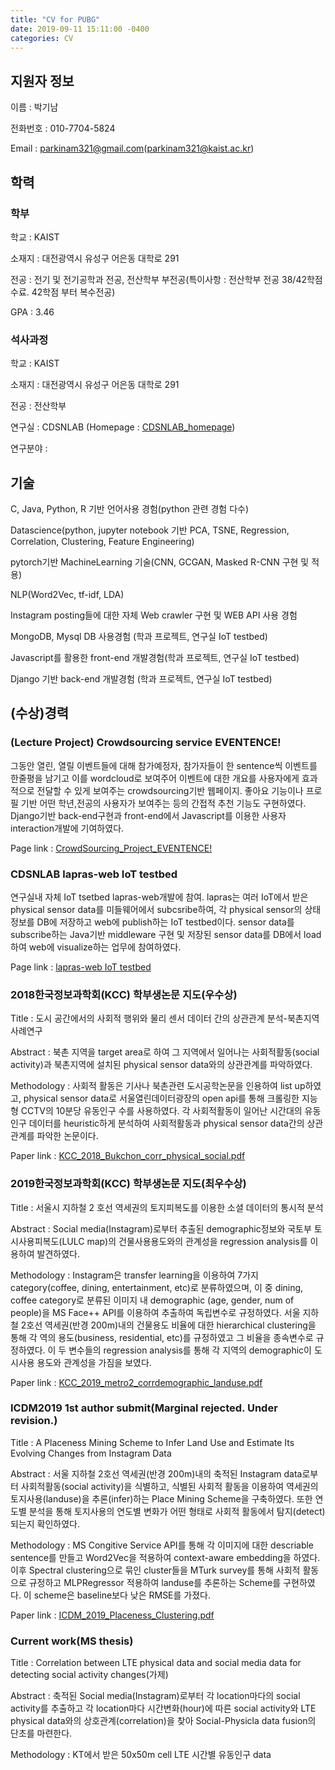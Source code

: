 ```yaml
---
title: "CV for PUBG"
date: 2019-09-11 15:11:00 -0400
categories: CV
---
```


## 지원자 정보

이름 : 박기남

전화번호 : 010-7704-5824

Email : parkinam321@gmail.com(parkinam321@kaist.ac.kr)

## 학력

### 학부

학교 : KAIST

소재지 : 대전광역시 유성구 어은동 대학로 291

전공 : 전기 및 전기공학과 전공, 전산학부 부전공(특이사항 : 전산학부 전공 38/42학점 수료. 42학점 부터 복수전공)

GPA : 3.46

### 석사과정

학교 : KAIST

소재지 : 대전광역시 유성구 어은동 대학로 291

전공 : 전산학부 

연구실 : CDSNLAB (Homepage : <a href="http://cds.kaist.ac.kr/" target="_blank">CDSNLAB_homepage</a>)

연구분야 : 

## 기술

C, Java, Python, R 기반 언어사용 경험(python 관련 경험 다수)

Datascience(python, jupyter notebook 기반 PCA, TSNE, Regression, Correlation, Clustering, Feature Engineering)

pytorch기반 MachineLearning 기술(CNN, GCGAN, Masked R-CNN 구현 및 적용)

NLP(Word2Vec, tf-idf, LDA)

Instagram posting들에 대한 자체 Web crawler 구현 및 WEB API 사용 경험

MongoDB, Mysql DB 사용경험 (학과 프로젝트, 연구실 IoT testbed)

Javascript를 활용한 front-end 개발경험(학과 프로젝트, 연구실 IoT testbed)

Django 기반 back-end 개발경험 (학과 프로젝트, 연구실 IoT testbed)

## (수상)경력

### (Lecture Project) Crowdsourcing service EVENTENCE!

그동안 열린, 열릴 이벤트들에 대해 참가예정자, 참가자들이 한 sentence씩 이벤트를 한줄평을 남기고 이를 wordcloud로 보여주어 이벤트에 대한 개요를 
사용자에게 효과적으로 전달할 수 있게 보여주는 crowdsourcing기반 웹페이지. 좋아요 기능이나 프로필 기반 어떤 학년,전공의 사용자가 보여주는 등의 간접적 추천 기능도 구현하였다. Django기반 back-end구현과 front-end에서 Javascript를 이용한 사용자 interaction개발에 기여하였다.

Page link : <a href="http://kinamsalad.pythonanywhere.com/" target="_blank">CrowdSourcing_Project_EVENTENCE!</a>

### CDSNLAB lapras-web IoT testbed

연구실내 자체 IoT tsetbed lapras-web개발에 참여. lapras는 여러 IoT에서 받은 physical sensor data를 미들웨어에서 subcsribe하여, 각 physical sensor의 상태정보를 DB에 저장하고 web에 publish하는 IoT testbed이다. sensor data를 subscribe하는 Java기반 middleware 구현 및 저장된 sensor data를 DB에서 load하여 web에 visualize하는 업무에 참여하였다.

Page link : <a href="http://lapras.kaist.ac.kr" target="_blank">lapras-web IoT testbed</a>

### 2018한국정보과학회(KCC) 학부생논문 지도(우수상)

Title : 도시 공간에서의 사회적 행위와 물리 센서 데이터 간의 상관관계 분석-북촌지역 사례연구

Abstract : 북촌 지역을 target area로 하여 그 지역에서 일어나는 사회적활동(social activity)과 북촌지역에 설치된 physical sensor data와의 상관관계를 파악하였다. 

Methodology : 사회적 활동은 기사나 북촌관련 도시공학논문을 인용하여 list up하였고, physical sensor data로 서울열린데이터광장의 open api를 통해 크롤링한 지능형 CCTV의 10분당 유동인구 수를 사용하였다. 각 사회적활동이 일어난 시간대의 유동인구 데이터를 heuristic하게 분석하여 사회적활동과 physical sensor data간의 상관관계를 파악한 논문이다.

Paper link : <a href="../../pdf_folder/2018KCC.pdf" target="_blank">KCC_2018_Bukchon_corr_physical_social.pdf</a>

### 2019한국정보과학회(KCC) 학부생논문 지도(최우수상)

Title : 서울시 지하철 2 호선 역세권의 토지피복도를 이용한 소셜 데이터의 통시적 분석

Abstract : Social media(Instagram)로부터 추출된 demographic정보와 국토부 토시사용피복도(LULC map)의 건물사용용도와의 관계성을 regression analysis를 이용하여 발견하였다. 

Methodology : Instagram은 transfer learning을 이용하여 7가지 category(coffee, dining, entertainment, etc)로 분류하였으며, 이 중 dining, coffee category로 분류된 이미지 내 demographic (age, gender, num of people)을 MS Face++ API를 이용하여 추출하여 독립변수로 규정하였다. 서울 지하철 2호선 역세권(반경 200m)내의 건물용도 비율에 대한 hierarchical clustering을 통해 각 역의 용도(business, residential, etc)를 규정하였고 그 비율을 종속변수로 규정하였다. 이 두 변수들의 regression analysis를 통해 각 지역의 demographic이 도시사용 용도와 관계성을 가짐을 보였다. 

Paper link : <a href="../../pdf_folder/2019KCC.pdf" target="_blank">KCC_2019_metro2_corrdemographic_landuse.pdf</a>

### ICDM2019 1st author submit(Marginal rejected. Under revision.)

Title : A Placeness Mining Scheme to Infer Land Use and Estimate Its Evolving Changes from Instagram Data

Abstract : 서울 지하철 2호선 역세권(반경 200m)내의 축적된 Instagram data로부터 사회적활동(social activity)을 식별하고, 식별된 사회적 활동을 이용하여 역세권의 토지사용(landuse)을 추론(infer)하는 Place Mining Scheme을 구축하였다. 또한 연도별 분석을 통해  토지사용의 연도별 변화가 어떤 형태로 사회적 활동에서 탐지(detect)되는지 확인하였다. 

Methodology : MS Congitive Service API를 통해 각 이미지에 대한 descriable sentence를 만들고 Word2Vec을 적용하여 context-aware embedding을 하였다. 이후 Spectral clustering으로 묶인 cluster들을 MTurk survey를 통해 사회적 활동으로 규정하고 MLPRegressor 적용하여 landuse를 추론하는 Scheme를 구현하였다. 이 scheme은 baseline보다 낮은 RMSE를 가졌다. 

Paper link : <a href="../../pdf_folder/2019ICDM.pdf" target="_blank">ICDM_2019_Placeness_Clustering.pdf</a>

### Current work(MS thesis)

Title : Correlation between LTE physical data and social media data for detecting social activity changes(가제)

Abstract : 축적된 Social media(Instagram)로부터 각 location마다의 social activity를 추출하고 각 location마다 시간변화(hour)에 따른 social activity와 LTE physical data와의 상호관계(correlation)을 찾아 Social-Physicla data fusion의 단초를 마련한다.

Methodology : KT에서 받은 50x50m cell LTE 시간별 유동인구 data


